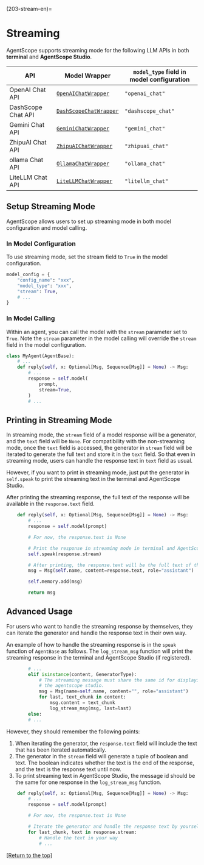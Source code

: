 (203-stream-en)=

# Streaming

AgentScope supports streaming mode for the following LLM APIs in both **terminal** and **AgentScope Studio**.

| API                | Model Wrapper                                                                                                                   | `model_type` field in model configuration |
|--------------------|---------------------------------------------------------------------------------------------------------------------------------|-------------------------------------------|
| OpenAI Chat API    |  [`OpenAIChatWrapper`](https://github.com/modelscope/agentscope/blob/main/src/agentscope/models/openai_model.py)                 | `"openai_chat"`                           |
| DashScope Chat API |  [`DashScopeChatWrapper`](https://github.com/modelscope/agentscope/blob/main/src/agentscope/models/dashscope_model.py)           | `"dashscope_chat"`                        |
| Gemini Chat API    |  [`GeminiChatWrapper`](https://github.com/modelscope/agentscope/blob/main/src/agentscope/models/gemini_model.py)                 | `"gemini_chat"`                           |
| ZhipuAI Chat API   |  [`ZhipuAIChatWrapper`](https://github.com/modelscope/agentscope/blob/main/src/agentscope/models/zhipu_model.py)                 | `"zhipuai_chat"`                          |
| ollama Chat API    |  [`OllamaChatWrapper`](https://github.com/modelscope/agentscope/blob/main/src/agentscope/models/ollama_model.py)                 | `"ollama_chat"`                           |
| LiteLLM Chat API   |  [`LiteLLMChatWrapper`](https://github.com/modelscope/agentscope/blob/main/src/agentscope/models/litellm_model.py)             | `"litellm_chat"`                          |


## Setup Streaming Mode

AgentScope allows users to set up streaming mode in both model configuration and model calling.

### In Model Configuration

To use streaming mode, set the stream field to `True` in the model configuration.

```python
model_config = {
    "config_name": "xxx",
    "model_type": "xxx",
    "stream": True,
    # ...
}
```

### In Model Calling

Within an agent, you can call the model with the `stream` parameter set to `True`.
Note the `stream` parameter in the model calling will override the `stream` field in the model configuration.

```python
class MyAgent(AgentBase):
    # ...
    def reply(self, x: Optional[Msg, Sequence[Msg]] = None) -> Msg:
        # ...
        response = self.model(
            prompt,
            stream=True,
        )
        # ...
```

## Printing in Streaming Mode

In streaming mode, the `stream` field of a model response will be a generator, and the `text` field will be `None`.
For compatibility with the non-streaming mode, once the `text` field is accessed, the generator in `stream` field will be iterated to generate the full text and store it in the `text` field.
So that even in streaming mode, users can handle the response text in `text` field as usual.

However, if you want to print in streaming mode, just put the generator in `self.speak` to print the streaming text in the terminal and AgentScope Studio.

After printing the streaming response, the full text of the response will be available in the `response.text` field.

```python
    def reply(self, x: Optional[Msg, Sequence[Msg]] = None) -> Msg:
        # ...
        response = self.model(prompt)

        # For now, the response.text is None

        # Print the response in streaming mode in terminal and AgentScope Studio (if available)
        self.speak(response.stream)

        # After printing, the response.text will be the full text of the response, and you can handle it as usual
        msg = Msg(self.name, content=response.text, role="assistant")

        self.memory.add(msg)

        return msg

```

## Advanced Usage

For users who want to handle the streaming response by themselves, they can iterate the generator and handle the response text in their own way.

An example of how to handle the streaming response is in the `speak` function of `AgentBase` as follows.
The `log_stream_msg` function will print the streaming response in the terminal and AgentScope Studio (if registered).

```python
        # ...
        elif isinstance(content, GeneratorType):
            # The streaming message must share the same id for displaying in
            # the agentscope studio.
            msg = Msg(name=self.name, content="", role="assistant")
            for last, text_chunk in content:
                msg.content = text_chunk
                log_stream_msg(msg, last=last)
        else:
        # ...
```

However, they should remember the following points:

1. When iterating the generator, the `response.text` field will include the text that has been iterated automatically.
2. The generator in the `stream` field will generate a tuple of boolean and text. The boolean indicates whether the text is the end of the response, and the text is the response text until now.
3. To print streaming text in AgentScope Studio, the message id should be the same for one response in the `log_stream_msg` function.


```python
    def reply(self, x: Optional[Msg, Sequence[Msg]] = None) -> Msg:
        # ...
        response = self.model(prompt)

        # For now, the response.text is None

        # Iterate the generator and handle the response text by yourself
        for last_chunk, text in response.stream:
            # Handle the text in your way
            # ...


```

[[Return to the top]](#203-stream-en)
